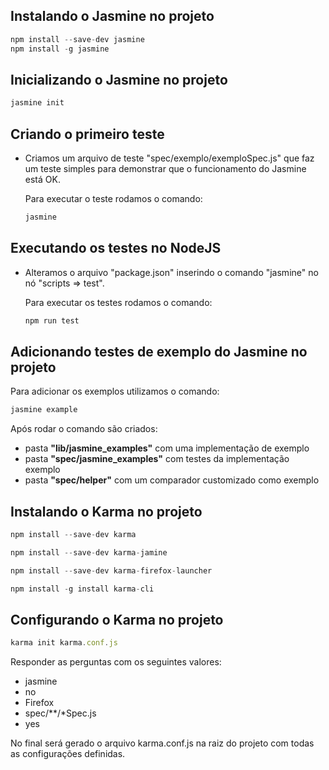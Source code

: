 ## Instalando o Jasmine no projeto

```javascript
npm install --save-dev jasmine
npm install -g jasmine
```

## Inicializando o Jasmine no projeto
```javascript
jasmine init
```

## Criando o primeiro teste

* Criamos um arquivo de teste "spec/exemplo/exemploSpec.js" que faz um  teste simples para demonstrar  que o funcionamento do Jasmine está OK.

    Para executar o teste rodamos o comando:

    ```javascript
    jasmine
    ```

## Executando os testes no NodeJS

* Alteramos o arquivo "package.json" inserindo o comando "jasmine" no nó "scripts => test".

    Para executar os testes rodamos o comando:

    ```javascript
    npm run test
    ```
	
## Adicionando testes de exemplo do Jasmine no projeto

Para adicionar os exemplos utilizamos o comando:

```javascript
jasmine example
```
Após rodar o comando são criados:
- pasta **"lib/jasmine_examples"** com uma implementação de exemplo
- pasta **"spec/jasmine_examples"** com testes da implementação exemplo
- pasta **"spec/helper"** com um comparador customizado como exemplo

## Instalando o Karma no projeto

```javascript
npm install --save-dev karma

npm install --save-dev karma-jamine

npm install --save-dev karma-firefox-launcher

npm install -g install karma-cli
```

## Configurando o Karma no projeto

```javascript
karma init karma.conf.js
```
Responder as perguntas com os seguintes valores:
- jasmine
- no
- Firefox
- spec/**/*Spec.js
- yes

No final será gerado o arquivo karma.conf.js na raiz do projeto com todas as configurações definidas.